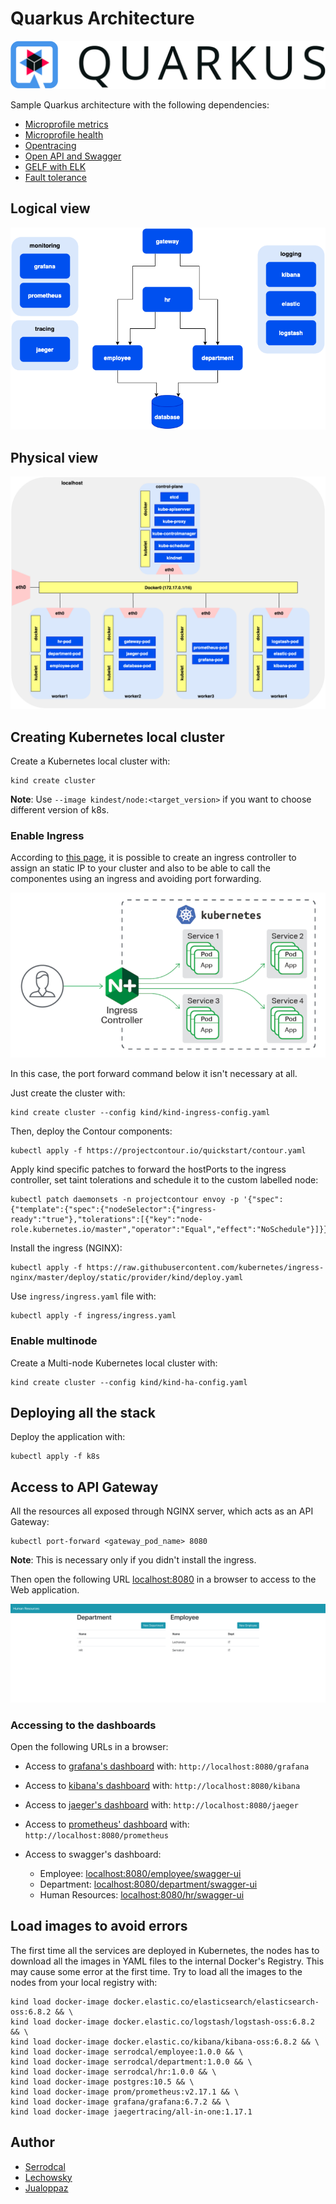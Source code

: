 # Quarkus Architecture

![](/img/quarkus.png)

Sample Quarkus architecture with the following dependencies:

* [Microprofile metrics](https://quarkus.io/guides/microprofile-metrics)
* [Microprofile health](https://quarkus.io/guides/microprofile-health)
* [Opentracing](https://quarkus.io/guides/opentracing)
* [Open API and Swagger](https://quarkus.io/guides/openapi-swaggerui)
* [GELF with ELK](https://quarkus.io/guides/centralized-log-management)
* [Fault tolerance](https://quarkus.io/guides/microprofile-fault-tolerance)

## Logical view

![](/img/logical.png)

## Physical view

![](/img/physical.png)

## Creating Kubernetes local cluster

Create a Kubernetes local cluster with:
```
kind create cluster
```

**Note**: Use `--image kindest/node:<target_version>` if you want to choose different version of k8s.

### Enable Ingress

According to [this page](https://kind.sigs.k8s.io/docs/user/ingress/), it is possible
to create an ingress controller to assign an static IP to your cluster and also
to be able to call the componentes using an ingress and avoiding port forwarding.

![](/img/ingress.png)

In this case, the port forward command below it isn't necessary at all.

Just create the cluster with:
```
kind create cluster --config kind/kind-ingress-config.yaml
```

Then, deploy the Contour components:
```
kubectl apply -f https://projectcontour.io/quickstart/contour.yaml
```

Apply kind specific patches to forward the hostPorts to the ingress controller,
set taint tolerations and schedule it to the custom labelled node:
```
kubectl patch daemonsets -n projectcontour envoy -p '{"spec":{"template":{"spec":{"nodeSelector":{"ingress-ready":"true"},"tolerations":[{"key":"node-role.kubernetes.io/master","operator":"Equal","effect":"NoSchedule"}]}}}}'
```

Install the ingress (NGINX):
```
kubectl apply -f https://raw.githubusercontent.com/kubernetes/ingress-nginx/master/deploy/static/provider/kind/deploy.yaml
```

Use `ingress/ingress.yaml` file with:
```
kubectl apply -f ingress/ingress.yaml
```

### Enable multinode

Create a Multi-node Kubernetes local cluster with:
```
kind create cluster --config kind/kind-ha-config.yaml
```

## Deploying all the stack

Deploy the application with:
```
kubectl apply -f k8s
```

## Access to API Gateway

All the resources all exposed through NGINX server, which acts as an API Gateway:

```
kubectl port-forward <gateway_pod_name> 8080
```

**Note**: This is necessary only if you didn't install the ingress.

Then open the following URL [localhost:8080](http://localhost:8080) in a browser
to access to the Web application.

![](/img/front.png)

### Accessing to the dashboards

Open the following URLs in a browser:

* Access to [grafana's dashboard](http://localhost:8080/grafana) with: `http://localhost:8080/grafana`

* Access to [kibana's dashboard](http://localhost:8080/kibana) with: `http://localhost:8080/kibana`

* Access to [jaeger's dashboard](http://localhost:8080/jaeger) with: `http://localhost:8080/jaeger`

* Access to [prometheus' dashboard](http://localhost:8080/prometheus) with: `http://localhost:8080/prometheus`

* Access to swagger's dashboard:
  * Employee: [localhost:8080/employee/swagger-ui](http://localhost:8080/employee/swagger-ui)
  * Department: [localhost:8080/department/swagger-ui](http://localhost:8080/department/swagger-ui)
  * Human Resources: [localhost:8080/hr/swagger-ui](http://localhost:8080/hr/swagger-ui)

## Load images to avoid errors

The first time all the services are deployed in Kubernetes, the nodes has to
download all the images in YAML files to the internal Docker's Registry. This may
cause some error at the first time. Try to load all the images to the nodes from
your local registry with:
```
kind load docker-image docker.elastic.co/elasticsearch/elasticsearch-oss:6.8.2 && \
kind load docker-image docker.elastic.co/logstash/logstash-oss:6.8.2 && \
kind load docker-image docker.elastic.co/kibana/kibana-oss:6.8.2 && \
kind load docker-image serrodcal/employee:1.0.0 && \
kind load docker-image serrodcal/department:1.0.0 && \
kind load docker-image serrodcal/hr:1.0.0 && \
kind load docker-image postgres:10.5 && \
kind load docker-image prom/prometheus:v2.17.1 && \
kind load docker-image grafana/grafana:6.7.2 && \
kind load docker-image jaegertracing/all-in-one:1.17.1
```

## Author

* [Serrodcal](https://github.com/serrodcal)
* [Lechowsky](https://github.com/lechowsky)
* [Jualoppaz](https://github.com/jualoppaz)
